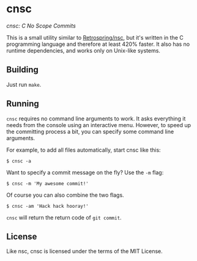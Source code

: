# cnsc

_cnsc: C No Scope Commits_

This is a small utility similar to [Retrospring/nsc](https://github.com/Retrospring/nsc), but
it's written in the C programming language and therefore at least 420% faster.  It also has no
runtime dependencies, and works only on Unix-like systems.

## Building

Just run `make`.

## Running

`cnsc` requires no command line arguments to work.  It asks everything it needs from the
console using an interactive menu.  However, to speed up the committing process a bit, you can
specify some command line arguments.

For example, to add all files automatically, start cnsc like this:

    $ cnsc -a

Want to specify a commit message on the fly? Use the `-m` flag:

    $ cnsc -m 'My awesome commit!'  

Of course you can also combine the two flags.

    $ cnsc -am 'Hack hack hooray!'  

`cnsc` will return the return code of `git commit`.

## License

Like nsc, cnsc is licensed under the terms of the MIT License.

